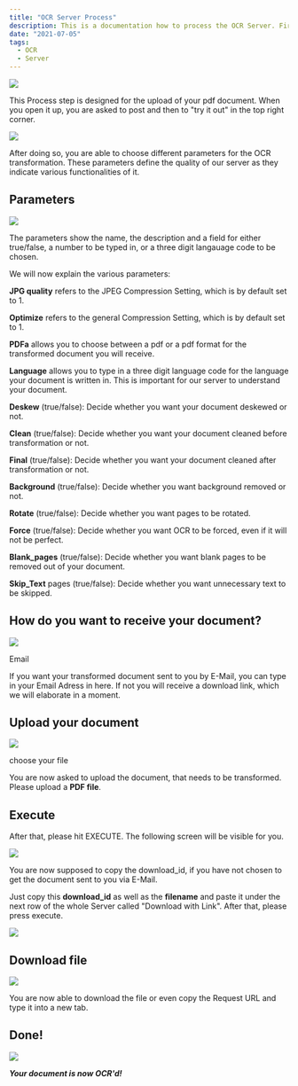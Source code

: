 ```yaml
---
title: "OCR Server Process"
description: This is a documentation how to process the OCR Server. First Process step is designed for the upload of your pdf document.
date: "2021-07-05"
tags:
  - OCR
  - Server
---
```


![](/_images/ocr/image-9-1024x50.png)

This Process step is designed for the upload of your pdf document. When you open it up, you are asked to post and then to "try it out" in the top right corner.

![](/_images/ocr/image-10-1024x143.png)

After doing so, you are able to choose different parameters for the OCR transformation. These parameters define the quality of our server as they indicate various functionalities of it.

## Parameters

![](/_images/ocr/image-11.png)

The parameters show the name, the description and a field for either true/false, a number to be typed in, or a three digit langauage code to be chosen.

We will now explain the various parameters:

**JPG quality** refers to the JPEG Compression Setting, which is by default set to 1.

**Optimize** refers to the general Compression Setting, which is by default set to 1.

**PDFa** allows you to choose between a pdf or a pdf format for the transformed document you will receive.

**Language** allows you to type in a three digit language code for the language your document is written in. This is important for our server to understand your document.

**Deskew** (true/false): Decide whether you want your document deskewed or not.

**Clean** (true/false): Decide whether you want your document cleaned before transformation or not.

**Final** (true/false): Decide whether you want your document cleaned after transformation or not.

**Background** (true/false): Decide whether you want background removed or not.

**Rotate** (true/false): Decide whether you want pages to be rotated.

**Force** (true/false): Decide whether you want OCR to be forced, even if it will not be perfect.

**Blank\_pages** (true/false): Decide whether you want blank pages to be removed out of your document.

**Skip\_Text** pages (true/false): Decide whether you want unnecessary text to be skipped.

## How do you want to receive your document?

![](/_images/ocr/image-13-1024x94.png)

Email

If you want your transformed document sent to you by E-Mail, you can type in your Email Adress in here. If not you will receive a download link, which we will elaborate in a moment.

## Upload your document

![](/_images/ocr/image-14-1024x77.png)

choose your file

You are now asked to upload the document, that needs to be transformed. Please upload a **PDF file**.

## Execute

After that, please hit EXECUTE. The following screen will be visible for you.

![](/_images/ocr/image-15-1024x431.png)

You are now supposed to copy the download\_id, if you have not chosen to get the document sent to you via E-Mail.

Just copy this **download\_id** as well as the **filename** and paste it under the next row of the whole Server called "Download with Link". After that, please press execute.

![](/_images/ocr/image-17-1024x397.png)

## Download file

![](/_images/ocr/image-18-1024x475.png)

You are now able to download the file or even copy the Request URL and type it into a new tab.

## Done!

![](/_images/ocr/image-19-1024x122.png)

**_Your document is now OCR'd!_**
